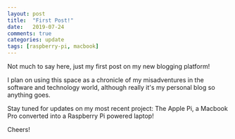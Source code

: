 ```yaml
---
layout: post
title:  "First Post!"
date:   2019-07-24
comments: true
categories: update
tags: [raspberry-pi, macbook] 
---
```

Not much to say here, just my first post on my new blogging platform!
<!--more-->
I plan on using this space as a chronicle of my misadventures in the software and technology world, although really it's my personal blog so anything goes. 

Stay tuned for updates on my most recent project: The Apple Pi, a Macbook Pro converted into a Raspberry Pi powered laptop!

Cheers!
